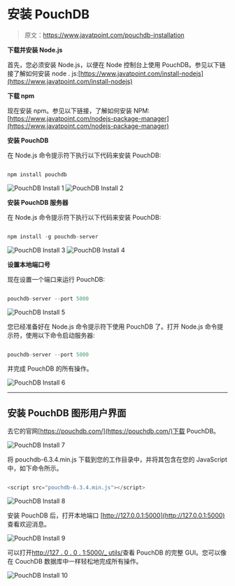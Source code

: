 # 安装 PouchDB

> 原文：<https://www.javatpoint.com/pouchdb-installation>

**下载并安装 Node.js**

首先，您必须安装 Node.js，以便在 Node 控制台上使用 PouchDB。参见以下链接了解如何安装 node . js:[https://www.javatpoint.com/install-nodejs](https://www.javatpoint.com/install-nodejs)

**下载 npm**

现在安装 npm。参见以下链接，了解如何安装 NPM:[https://www.javatpoint.com/nodejs-package-manager](https://www.javatpoint.com/nodejs-package-manager)

**安装 PouchDB**

在 Node.js 命令提示符下执行以下代码来安装 PouchDB:

```js

npm install pouchdb

```

![PouchDB Install 1](img/bb22bc5f56493441634f4b956156f049.png)
![PouchDB Install 2](img/e2119cb5384a795502cc20e7c70267a9.png)

**安装 PouchDB 服务器**

在 Node.js 命令提示符下执行以下代码来安装 PouchDB:

```js

npm install -g pouchdb-server

```

![PouchDB Install 3](img/74ebbcfece21e818d463d4f51407756c.png)
![PouchDB Install 4](img/06af35317b7554b22a258ca315d50e91.png)

**设置本地端口号**

现在设置一个端口来运行 PouchDB:

```js

pouchdb-server --port 5000 

```

![PouchDB Install 5](img/42f86b70b00f61dca0b909cda7436403.png)

您已经准备好在 Node.js 命令提示符下使用 PouchDB 了。打开 Node.js 命令提示符，使用以下命令启动服务器:

```js

pouchdb-server --port 5000 

```

并完成 PouchDB 的所有操作。

![PouchDB Install 6](img/8db9b9149f5fa675d5302cee1fcac56e.png)

* * *

## 安装 PouchDB 图形用户界面

去它的官网[https://pouchdb.com/](https://pouchdb.com/)下载 PouchDB。

![PouchDB Install 7](img/430f86f5c362614a8025714c1878f713.png)

将 pouchdb-6.3.4.min.js 下载到您的工作目录中，并将其包含在您的 JavaScript 中，如下命令所示。

```js

<script src="pouchdb-6.3.4.min.js"></script> 

```

![PouchDB Install 8](img/fc58142cf1d516138b82ad03415515b0.png)

安装 PouchDB 后，打开本地端口 [http://127.0.0.1:5000](http://127.0.0.1:5000) 查看欢迎消息。

![PouchDB Install 9](img/6b8988f4c88310b0b4342ca5aed8e223.png)

可以打开[http://127 . 0 . 0 . 1:5000/_ utils/](http://127.0.0.1:5000/_utils/)查看 PouchDB 的完整 GUI。您可以像在 CouchDB 数据库中一样轻松地完成所有操作。

![PouchDB Install 10](img/75eeacbf973ec107944aca521f6d9295.png)